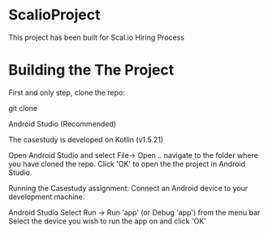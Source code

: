 # ScalioProject

This project has been built for Scal.io Hiring Process


# Building the The Project
First and only step, clone the repo:

git clone 

Android Studio (Recommended)

The casestudy is developed on Kotlin (v1.5.21)

Open Android Studio and select File-> Open .. navigate to the folder where you have cloned the repo. Click 'OK' to open the the project in Android Studio.

Running the Casestudy assignment: Connect an Android device to your development machine.

Android Studio Select Run -> Run 'app' (or Debug 'app') from the menu bar Select the device you wish to run the app on and click 'OK'
